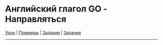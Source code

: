 # Английский глагол GO - Направляться

[Урок](https://youtu.be/FaBDzoVVS5A) | [Примеры](https://youtu.be/gc8cbJ4x1O0) | [Задания](http://ok-tests.ru/unit-55-red/) | [Задания](http://okaudio.ru/grammar54-1/)

---